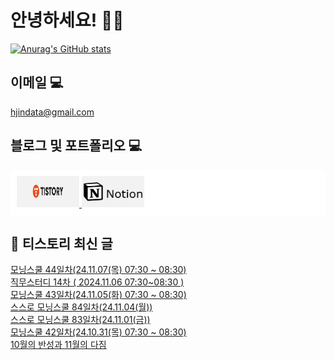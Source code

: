 # 안녕하세요! 🙋‍♂️

[![Anurag's GitHub stats](https://github-readme-stats.vercel.app/api?username=HGJin)](https://github.com/anuraghazra/github-readme-stats)
<!--
[![Top Langs](https://github-readme-stats.vercel.app/api/top-langs/?username=HGJin&layout=compact&hide=r,jupyter%20notebook,c%23&exclude_repo=roharui.github.io)](https://github.com/anuraghazra/github-readme-stats)
-->
<!--
## 이런 환경에 익숙해요✍🏼

## 언어

<p>
  <img alt="" src= "https://img.shields.io/badge/JavaScript-F7DF1E?style=flat-square&logo=JavaScript&logoColor=white"/> 
  <img alt="" src= "https://img.shields.io/badge/TypeScript-black?logo=typescript&logoColor=blue"/>
</p>
-->
## 이메일 💻

hjindata@gmail.com

## 블로그 및 포트폴리오 💻

<div style="display: flex; flex-direction: row;background-color: white;padding: 10px;">
    <div style="margin-right: 10px;">
        <a href="https://hjindata.tistory.com/">
            <img src="https://github.com/HGJin/tistory/blob/main/logo/tistory1.png?raw=true" width="100" height="50" />
        </a>
        <a href="https://adventurous-pamphlet-28c.notion.site/DA-Data-Analyst-d609592479e144c9ba8ea716122ef05c/">
            <img src="https://github.com/HGJin/tistory/blob/e35e6767cef7d139a31c75581ae47e5a76940263/logo/notion.png?raw=true" width="100" height="50" />
        </a>
    </div>
</div>

## 📝 티스토리 최신 글

<a href=https://hjindata.tistory.com/387>모닝스쿨 44일차(24.11.07(목) 07:30 ~ 08:30)</a></br><a href=https://hjindata.tistory.com/389>직무스터디 14차 ( 2024.11.06 07:30~08:30 )</a></br><a href=https://hjindata.tistory.com/386>모닝스쿨 43일차(24.11.05(화) 07:30 ~ 08:30)</a></br><a href=https://hjindata.tistory.com/385>스스로 모닝스쿨 84일차(24.11.04(월))</a></br><a href=https://hjindata.tistory.com/381>스스로 모닝스쿨 83일차(24.11.01(금))</a></br><a href=https://hjindata.tistory.com/383>모닝스쿨 42일차(24.10.31(목) 07:30 ~ 08:30)</a></br><a href=https://hjindata.tistory.com/384>10월의 반성과 11월의 다짐</a></br>